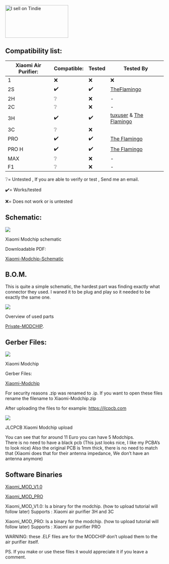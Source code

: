 <a href="https://www.tindie.com/stores/theflamingo/?ref=offsite_badges&utm_source=sellers_TheFlamingo&utm_medium=badges&utm_campaign=badge_large"><img src="https://d2ss6ovg47m0r5.cloudfront.net/badges/tindie-larges.png" alt="I sell on Tindie" width="200" height="104"></a>



## Compatibility list:

|   Xiaomi Air Purifier:         |Compatible:	| Tested| Tested By                         
|----------------|-------------------------------|-----------------------------|-----------------------------|
|1|❌|❌|❌
|2S|✔️|✔️|[TheFlamingo](https://github.com/Flamingo-tech)    
|2H|❔|❌|-
|2C|❔|❌|-       
|3H|✔️|✔️| [tuxuser](https://github.com/tuxuser) & [The Flamingo](https://github.com/Flamingo-tech)
|3C|❔|❌|
|PRO|✔️|✔️|  [The Flamingo](https://github.com/Flamingo-tech)    
|PRO H|✔️|✔️| [The Flamingo](https://github.com/Flamingo-tech)
|MAX|❔|❌|-
|F1|❔|❌|-

❔= Untested , If you are able to verify or test , Send me an email.

✔️= Works/tested

❌= Does not work or is untested


## Schematic:

![](https://flamingo-tech.nl/wp-content/uploads/2021/07/image-30.png)

Xiaomi Modchip schematic

Downloadable PDF:

[Xiaomi-Modchip-Schematic](https://flamingo-tech.nl/wp-content/uploads/2021/07/Xiaomi-Modchip-Schematic-1.pdf)
## B.O.M.

This is quite a simple schematic, the hardest part was finding exactly what connector they used. I waned it to be plug and play so it needed to be exactly the same one.

![](https://flamingo-tech.nl/wp-content/uploads/2021/07/image-31-1024x167.png)

Overview of used parts

[Private-MODCHIP](https://flamingo-tech.nl/wp-content/uploads/2021/07/Private-MODCHIP-1.xlsx).

## Gerber Files:

![](https://flamingo-tech.nl/wp-content/uploads/2021/07/image-32-1024x513.png)

Xiaomi Modchip

Gerber Files:  

[Xiaomi-Modchip](https://github.com/Flamingo-tech/Xiaomi_air_purifier_modchip/raw/main/MODCHIP.zip)

For security reasons .zip was renamed to .ip. If you want to open these files rename the filename to Xiaomi-Modchip.zip

After uploading the files to for example:  [h](https://jlcpcb.com/)[ttps://jlcpcb.com](https://jlcpcb.com/)

![](https://flamingo-tech.nl/wp-content/uploads/2021/07/image-33-1024x365.png)

JLCPCB Xiaomi Modchip upload

You can see that for around 11 Euro you can have 5 Modchips.  
There is no need to have a black pcb (This just looks nice, I like my PCBA’s to look nice) Also the original PCB is 1mm thick, there is no need to match that (Xiaomi does that for their antenna impedance, We don’t have an antenna anymore)

## Software Binaries

[Xiaomi_MOD_V1.0](https://flamingo-tech.nl/wp-content/uploads/2021/07/Xiaomi_MOD_V1.0-2.elf)

[Xiaomi_MOD_PRO](https://flamingo-tech.nl/wp-content/uploads/2021/07/Xiaomi_MOD_PRO.elf)

Xiaomi_MOD_V1.0: Is a binary for the modchip. (how to upload tutorial will follow later) Supports : Xiaomi air purifier 3H and 3C

Xiaomi_MOD_PRO: Is a binary for the modchip. (how to upload tutorial will follow later) Supports : Xiaomi air purifier PRO

WARNING: these .ELF files are for the MODCHIP don’t upload them to the air purifier itself.

PS. If you make or use these files it would appreciate it if you leave a comment.
